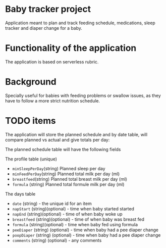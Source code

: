 # Baby tracker project

Application meant to plan and track feeding schedule, medications, sleep tracker and diaper change for a baby.

# Functionality of the application

The application is based on serverless rubric.

# Background

Specially useful for babies with feeding problems or swallow issues, as they have to follow a more strict nutrition schedule.

# TODO items

The application will store the planned schedule and by date table, will compare planned vs actual and give totals per day:

The planned schedule table will have the following fields

The profile table (unique)
* `minSleepPerDay`(string) Planned sleep per day
* `minFeedPerDay`(string) Planned total milk per day (ml)
* `breastfeed`(string) Planned total breast milk per day (ml)
* `formula` (string) Planned total formule milk per day (ml)

The days table
* `date` (string) - the unique id for an item
* `napStart` (string)(optional) -  time when baby started started
* `napEnd` (string)(optional) - time of when baby woke up
* `breastfeed` (string)(optional) -  time of when baby was breast fed
* `formula` (string)(optional) - time when baby fed using formula
* `peeDiaper` (string) (optional) - time when baby had a pee diaper change
* `poopDiaper` (string) (optional) - time when baby had a pee diaper change
* `comments` (string) (optional) - any comments


